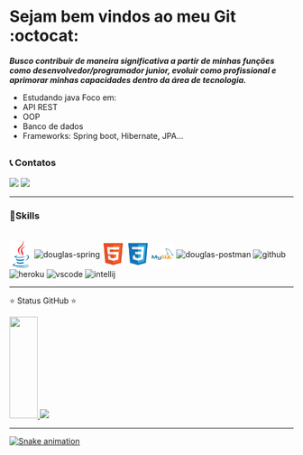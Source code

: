 <h1 align="left"> Sejam bem vindos ao meu Git :octocat:</h1>

<p align="left"><strong><i>
Busco contribuir de maneira significativa a partir
de minhas funções como desenvolvedor/programador junior,
evoluir como profissional e aprimorar minhas
capacidades dentro da área de tecnologia.  
</i></strong></p>

- Estudando java
Foco em:
- API REST
- OOP
- Banco de dados
- Frameworks: Spring boot, Hibernate, JPA...

##
 
<h3 align="left" >📞 Contatos</h3>
<a href = "mailto:douglas.n.silva30@gmail.com"><img src="https://img.shields.io/badge/-Gmail-%23333?style=for-the-badge&logo=gmail&logoColor=red" target="_blank"></a>
<a href="https://www.linkedin.com/in/do
uglas-nunes-silva-b70737188/" target="_blank"><img src="https://img.shields.io/badge/-LinkedIn-%230077B5?style=for-the-badge&logo=linkedin&logoColor=white" target="_blank"></a>

---

<h3 align="left" >🚀Skills</h3> 

<div style="display: inline_block"><br>
  <img align="center" alt="douglas-Java" height="50" width="40" src="https://raw.githubusercontent.com/devicons/devicon/master/icons/java/java-original.svg">
  <img align="center" alt="douglas-spring" height="40" width="40" src="https://www.vectorlogo.zone/logos/springio/springio-icon.svg">
  <img align="center" alt="douglas-HTML" height="40" width="40" src="https://raw.githubusercontent.com/devicons/devicon/master/icons/html5/html5-original.svg">
  <img align="center" alt="douglas-CSS" height="40" width="40" src="https://raw.githubusercontent.com/devicons/devicon/master/icons/css3/css3-original.svg"> 
  <img align="center" alt="douglas-mysql" height="40" width="40" src="https://raw.githubusercontent.com/devicons/devicon/master/icons/mysql/mysql-original-wordmark.svg"> 
  <img align="center" alt="douglas-postman" height="40" width="40" src="https://www.vectorlogo.zone/logos/getpostman/getpostman-icon.svg">
  <img align="center" alt="github" height="60" width="50" src="https://www.vectorlogo.zone/logos/github/github-icon.svg">
  <img align="center" alt="heroku" height="40" width="50" src="https://www.vectorlogo.zone/logos/heroku/heroku-icon.svg">
  <img align="center" alt="vscode" height="40" width="40" src="https://cdn.icon-icons.com/icons2/2107/PNG/512/file_type_vscode_icon_130084.png">
  <img align="center" alt="intellij" height="50" width="50" src="https://cdn.icon-icons.com/icons2/3053/PNG/512/intellij_alt_macos_bigsur_icon_190060.png">
</div>

---

⭐ Status GitHub ⭐
<p>
  <a href="https://github.com/donsilva-dev">
  <img width="50" height="180em" src="https://github-readme-stats.vercel.app/api?username=donsilva-dev&show_icons=true&theme=nightowl&include_all_commits=true&count_private=true"/>
  <img height="180em" src="https://github-readme-stats.vercel.app/api/top-langs/?username=donsilva-dev&layout=compact&langs_count=7&theme=dracula"/>
</p> 
 
---
 
 ![Snake animation](https://github.com/donsilva-dev/donsilva-dev/blob/output/github-contribution-grid-snake.svg)
   
